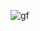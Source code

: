 
![gf](https://user-images.githubusercontent.com/72776221/173925581-62e30e20-429e-4166-8331-52f5f6719b2a.gif)
